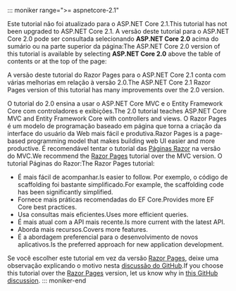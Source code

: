 ::: moniker range=">= aspnetcore-2.1"

<span data-ttu-id="b7a46-101">Este tutorial não foi atualizado para o ASP.NET Core 2.1.</span><span class="sxs-lookup"><span data-stu-id="b7a46-101">This tutorial has not been upgraded to ASP.NET Core 2.1.</span></span> <span data-ttu-id="b7a46-102">A versão deste tutorial para o ASP.NET Core 2.0 pode ser consultada selecionando **ASP.NET Core 2.0** acima do sumário ou na parte superior da página:</span><span class="sxs-lookup"><span data-stu-id="b7a46-102">The ASP.NET Core 2.0 version of this tutorial is available by selecting **ASP.NET Core 2.0** above the table of contents or at the top of the page:</span></span>

<span data-ttu-id="b7a46-103">A versão deste tutorial do Razor Pages para o ASP.NET Core 2.1 conta com várias melhorias em relação à versão 2.0.</span><span class="sxs-lookup"><span data-stu-id="b7a46-103">The ASP.NET Core 2.1 Razor Pages version of this tutorial has many improvements over the 2.0 version.</span></span>

<span data-ttu-id="b7a46-104">O tutorial do 2.0 ensina a usar o ASP.NET Core MVC e o Entity Framework Core com controladores e exibições.</span><span class="sxs-lookup"><span data-stu-id="b7a46-104">The 2.0 tutorial teaches ASP.NET Core MVC and Entity Framework Core with controllers and views.</span></span> <span data-ttu-id="b7a46-105">O Razor Pages é um modelo de programação baseado em página que torna a criação da interface do usuário da Web mais fácil e produtiva.</span><span class="sxs-lookup"><span data-stu-id="b7a46-105">Razor Pages is a page-based programming model that makes building web UI easier and more productive.</span></span> <span data-ttu-id="b7a46-106">É recomendável tentar o tutorial das [Páginas Razor](xref:data/ef-rp/intro) na versão do MVC.</span><span class="sxs-lookup"><span data-stu-id="b7a46-106">We recommend the [Razor Pages](xref:data/ef-rp/intro) tutorial over the MVC version.</span></span> <span data-ttu-id="b7a46-107">O tutorial Páginas do Razor:</span><span class="sxs-lookup"><span data-stu-id="b7a46-107">The Razor Pages tutorial:</span></span>

* <span data-ttu-id="b7a46-108">É mais fácil de acompanhar.</span><span class="sxs-lookup"><span data-stu-id="b7a46-108">Is easier to follow.</span></span> <span data-ttu-id="b7a46-109">Por exemplo, o código de scaffolding foi bastante simplificado.</span><span class="sxs-lookup"><span data-stu-id="b7a46-109">For example, the scaffolding code has been significantly simplified.</span></span>
* <span data-ttu-id="b7a46-110">Fornece mais práticas recomendadas do EF Core.</span><span class="sxs-lookup"><span data-stu-id="b7a46-110">Provides more EF Core best practices.</span></span>
* <span data-ttu-id="b7a46-111">Usa consultas mais eficientes.</span><span class="sxs-lookup"><span data-stu-id="b7a46-111">Uses more efficient queries.</span></span>
* <span data-ttu-id="b7a46-112">É mais atual com a API mais recente.</span><span class="sxs-lookup"><span data-stu-id="b7a46-112">Is more current with the latest API.</span></span>
* <span data-ttu-id="b7a46-113">Aborda mais recursos.</span><span class="sxs-lookup"><span data-stu-id="b7a46-113">Covers more features.</span></span>
* <span data-ttu-id="b7a46-114">É a abordagem preferencial para o desenvolvimento de novos aplicativos.</span><span class="sxs-lookup"><span data-stu-id="b7a46-114">Is the preferred approach for new application development.</span></span>

<span data-ttu-id="b7a46-115">Se você escolher este tutorial em vez da versão [Razor Pages](xref:data/ef-rp/intro), deixe uma observação explicando o motivo nesta [discussão do GitHub](https://github.com/aspnet/Docs/issues/6146).</span><span class="sxs-lookup"><span data-stu-id="b7a46-115">If you choose this tutorial over the [Razor Pages](xref:data/ef-rp/intro) version, let us know why in [this GitHub discussion](https://github.com/aspnet/Docs/issues/6146).</span></span>
::: moniker-end
